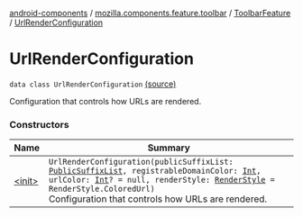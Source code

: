 [android-components](../../../index.md) / [mozilla.components.feature.toolbar](../../index.md) / [ToolbarFeature](../index.md) / [UrlRenderConfiguration](./index.md)

# UrlRenderConfiguration

`data class UrlRenderConfiguration` [(source)](https://github.com/mozilla-mobile/android-components/blob/master/components/feature/toolbar/src/main/java/mozilla/components/feature/toolbar/ToolbarFeature.kt#L67)

Configuration that controls how URLs are rendered.

### Constructors

| Name | Summary |
|---|---|
| [&lt;init&gt;](-init-.md) | `UrlRenderConfiguration(publicSuffixList: `[`PublicSuffixList`](../../../mozilla.components.lib.publicsuffixlist/-public-suffix-list/index.md)`, registrableDomainColor: `[`Int`](https://kotlinlang.org/api/latest/jvm/stdlib/kotlin/-int/index.html)`, urlColor: `[`Int`](https://kotlinlang.org/api/latest/jvm/stdlib/kotlin/-int/index.html)`? = null, renderStyle: `[`RenderStyle`](../-render-style/index.md)` = RenderStyle.ColoredUrl)`<br>Configuration that controls how URLs are rendered. |
